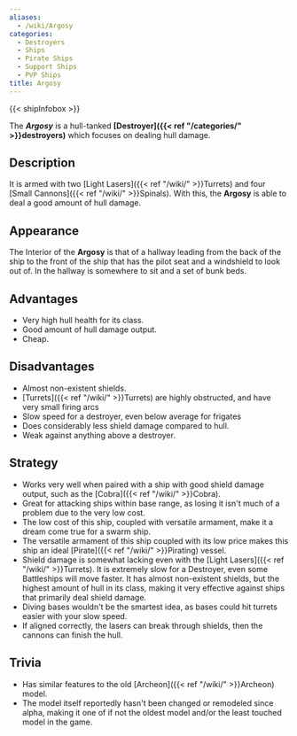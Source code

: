 ```yaml
---
aliases:
  - /wiki/Argosy
categories:
  - Destroyers
  - Ships
  - Pirate Ships
  - Support Ships
  - PVP Ships
title: Argosy
---
```


{{< shipInfobox >}}

The **_Argosy_** is a hull-tanked **[Destroyer]({{< ref "/categories/" >}}destroyers)** which focuses on dealing hull damage.

## Description

It is armed with two [Light Lasers]({{< ref "/wiki/" >}}Turrets) and four [Small Cannons]({{< ref "/wiki/" >}}Spinals). With this, the **Argosy** is able to deal a good amount of hull damage.

## Appearance

The Interior of the **Argosy** is that of a hallway leading from the back of the ship to the front of the ship that has the pilot seat and a windshield to look out of. In the hallway is somewhere to sit and a set of bunk beds.

## Advantages

- Very high hull health for its class.
- Good amount of hull damage output.
- Cheap.

## Disadvantages

- Almost non-existent shields.
- [Turrets]({{< ref "/wiki/" >}}Turrets) are highly obstructed, and have very small firing arcs
- Slow speed for a destroyer, even below average for frigates
- Does considerably less shield damage compared to hull.
- Weak against anything above a destroyer.

## Strategy

- Works very well when paired with a ship with good shield damage output, such as the [Cobra]({{< ref "/wiki/" >}}Cobra).
- Great for attacking ships within base range, as losing it isn't much of a problem due to the very low cost.
- The low cost of this ship, coupled with versatile armament, make it a dream come true for a swarm ship.
- The versatile armament of this ship coupled with its low price makes this ship an ideal [Pirate]({{< ref "/wiki/" >}}Pirating) vessel.
- Shield damage is somewhat lacking even with the [Light Lasers]({{< ref "/wiki/" >}}Turrets). It is extremely slow for a Destroyer, even some Battleships will move faster. It has almost non-existent shields, but the highest amount of hull in its class, making it very effective against ships that primarily deal shield damage.
- Diving bases wouldn't be the smartest idea, as bases could hit turrets easier with your slow speed.
- If aligned correctly, the lasers can break through shields, then the cannons can finish the hull.

## Trivia

- Has similar features to the old [Archeon]({{< ref "/wiki/" >}}Archeon) model.
- The model itself reportedly hasn't been changed or remodeled since alpha, making it one of if not the oldest model and/or the least touched model in the game.
